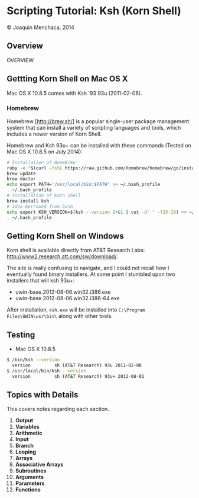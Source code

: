 # Scripting Tutorial: Ksh (Korn Shell)
© Joaquin Menchaca, 2014

## Overview

OVERVIEW

## Gettting Korn Shell on Mac OS X

Mac OS X 10.8.5 comes with Ksh '93 93u (2011-02-08).

### Homebrew

Homebrew [http://brew.sh/] is a popular single-user package management system that can install a variety of scripting languages and tools, which includes a newer version of Korn Shell.

Homebrew and Ksh 93u+ can be installed with these commands (Tested on Mac OS X 10.8.5 on July 2014):

```bash
# Installation of HomeBrew
ruby -e "$(curl -fsSL https://raw.github.com/Homebrew/homebrew/go/install)"
brew update
brew doctor
echo export PATH='/usr/local/bin:$PATH' >> ~/.bash_profile
. ~/.bash_profile
# installation of Korn Shell
brew install ksh
# idea borrowed from bash
echo export KSH_VERSION=$(ksh --version 2>&1 | cut -d' ' -f15-16) >> ~/.bash_profile
. ~/.bash_profile
```

## Getting Korn Shell on Windows

Korn shell is available directly from AT&T Research Labs: http://www2.research.att.com/sw/download/.

The site is really confusing to navigate, and I could not recall how I eventually found binary installers.  At some point I stumbled upon two installers that will ksh 93u+:

* uwin-base.2012-08-06.win32.i386.exe
* uwin-base.2012-08-06.win32.i386-64.exe

After installation, ```ksh.exe``` will be installed into ```C:\Program Files\UWIN\usr\bin\``` along with other tools. 

## Testing

* Mac OS X 10.8.5

```bash
$ /bin/ksh --version
  version         sh (AT&T Research) 93u 2011-02-08
$ /usr/local/bin/ksh --version
  version         sh (AT&T Research) 93u+ 2012-08-01
```

## Topics with Details 

This covers notes regarding each section.

1. **Output**
2. **Variables**
3. **Arithmetic**
4. **Input**
5. **Branch**
6. **Looping**
7. **Arrays**
8. **Associative Arrays**
9. **Subroutines** 
10. **Arguments**
11. **Parameters**
12. **Functions**